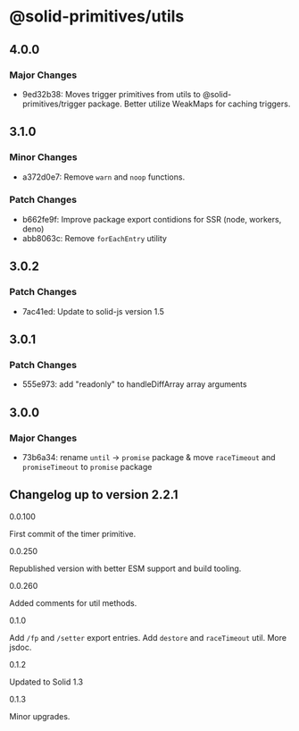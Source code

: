 # @solid-primitives/utils

## 4.0.0

### Major Changes

- 9ed32b38: Moves trigger primitives from utils to @solid-primitives/trigger package. Better utilize WeakMaps for caching triggers.

## 3.1.0

### Minor Changes

- a372d0e7: Remove `warn` and `noop` functions.

### Patch Changes

- b662fe9f: Improve package export contidions for SSR (node, workers, deno)
- abb8063c: Remove `forEachEntry` utility

## 3.0.2

### Patch Changes

- 7ac41ed: Update to solid-js version 1.5

## 3.0.1

### Patch Changes

- 555e973: add "readonly" to handleDiffArray array arguments

## 3.0.0

### Major Changes

- 73b6a34: rename `until` -> `promise` package & move `raceTimeout` and `promiseTimeout` to `promise` package

## Changelog up to version 2.2.1

0.0.100

First commit of the timer primitive.

0.0.250

Republished version with better ESM support and build tooling.

0.0.260

Added comments for util methods.

0.1.0

Add `/fp` and `/setter` export entries. Add `destore` and `raceTimeout` util. More jsdoc.

0.1.2

Updated to Solid 1.3

0.1.3

Minor upgrades.
